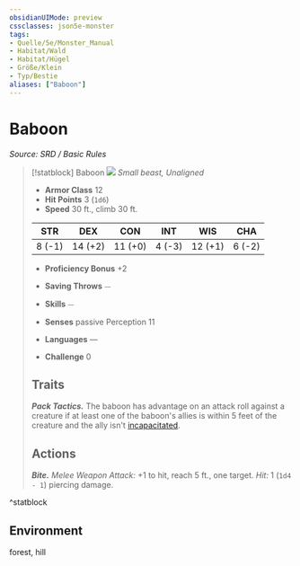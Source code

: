 ```yaml
---
obsidianUIMode: preview
cssclasses: json5e-monster
tags:
- Quelle/5e/Monster_Manual
- Habitat/Wald
- Habitat/Hügel
- Größe/Klein
- Typ/Bestie
aliases: ["Baboon"]
---
```

# Baboon
*Source: SRD / Basic Rules*  

> [!statblock] Baboon
> ![](compendium/bestiary/beast/token/baboon.png#token)
> *Small beast, Unaligned*
> 
> - **Armor Class** 12 
> - **Hit Points** 3 (`1d6`)
> - **Speed** 30 ft., climb 30 ft.
> 
> |STR|DEX|CON|INT|WIS|CHA|
> |:---:|:---:|:---:|:---:|:---:|:---:|
> | 8 (-1)|14 (+2)|11 (+0)| 4 (-3)|12 (+1)| 6 (-2)|
> 
> - **Proficiency Bonus** +2
> - **Saving Throws** ⏤
> - **Skills** ⏤
> - **Senses** passive Perception 11
> 
> - **Languages** —
> - **Challenge** 0
> 
> ## Traits
> 
> ***Pack Tactics.*** The baboon has advantage on an attack roll against a creature if at least one of the baboon's allies is within 5 feet of the creature and the ally isn't [incapacitated](rules/conditions.md#incapacitated).
> 
> ## Actions
> 
> ***Bite.*** *Melee Weapon Attack:* +1 to hit, reach 5 ft., one target. *Hit:* 1 (`1d4 - 1`) piercing damage.

^statblock

## Environment

forest, hill